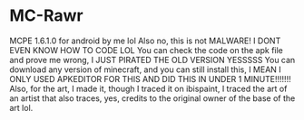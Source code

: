 # MC-Rawr
MCPE 1.6.1.0 for android by me lol
Also no, this is not MALWARE! I DONT EVEN KNOW HOW TO CODE LOL
You can check the code on the apk file and prove me wrong, I JUST PIRATED THE OLD VERSION YESSSSS
You can download any version of minecraft, and you can still install this, I MEAN I ONLY USED APKEDITOR FOR THIS AND DID THIS IN UNDER 1 MINUTE!!!!!!! Also, for the art, I made it, though I traced it on ibispaint, I traced the art of an artist that also traces, yes, credits to the original owner of the base of the art lol.
